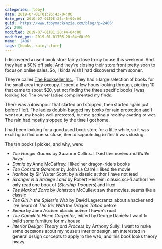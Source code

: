 ```yaml
---
categories: [toby]
date: 2019-07-01T01:26:43-04:00
date_gmt: 2019-07-01T05:26:43+00:00
guid: 'https://www.tobymackenzie.com/blog/?p=2406'
id: 2406
modified: 2019-07-01T01:28:04-04:00
modified_gmt: 2019-07-01T05:28:04+00:00
name: '2406'
tags: [books, rain, store]
---
```


I discovered a used book store fairly close to my house this weekend.<!--more-->  And they had a 50% off sale.  And they're closing their store front pretty soon to focus on online sales.  So, I kinda wish I had discovered them sooner.

They're called [The Bookseller Inc.](https://www.thebooksellerinc.com/).  They had a large selection of books for the small area they occupy.  I spent a few hours looking through, picking 10 that came to about $20, yet not finding the three specific books I was looking for.  The owner ladies complimented my finds.

There was a downpour that started and stopped, then started again just before I left.  The ladies double-bagged my books for rain protection and I went out, my books well protected, but me getting a healthy coating of wet.  The rain had mostly stopped by the time I got home.

I had been looking for a good used book store for a little while, so it was exciting to find one so close, then disappointing to find it was closing.

The ten books I picked, and why, were:

- *The Hunger Games* by Suzanne Collins: I liked the movies and *Battle Royal*
- *Damia* by Anne McCaffrey: I liked her dragon-riders books
- *The Constant Gardener* by John Le Carré: I liked the movie
- *Ivanhoe* by Sir Walter Scott: by a classic author I have not read
- *Stranger in a Strange Land* by Robert Heinlein: classic sci-fi author I've only read one book of (*Starship Troopers*) and liked
- *The Mark of Zorro* by Johnston McCulley: saw the movies, seems like a classic
- *The Girl in the Spider's Web* by David Lagercrantz: about a hacker and I've heard of *The Girl With the Dragon Tattoo* before
- *Emma* by Jane Austen: classic author I haven't read
- *The Complete Home Carpenter*, edited by George Daniels: I want to build some furniture for my house
- *Interior Design: Theory and Process* by Anthony Sully: I want to make some decisions about my house's interior design, am interested in general design concepts to apply to the web, and this book looks theory heavy
